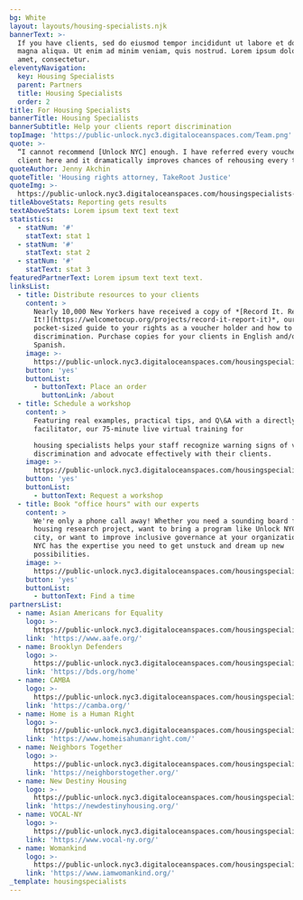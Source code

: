 ```yaml
---
bg: White
layout: layouts/housing-specialists.njk
bannerText: >-
  If you have clients, sed do eiusmod tempor incididunt ut labore et dolore
  magna aliqua. Ut enim ad minim veniam, quis nostrud. Lorem ipsum dolor sit
  amet, consectetur.
eleventyNavigation:
  key: Housing Specialists
  parent: Partners
  title: Housing Specialists
  order: 2
title: For Housing Specialists
bannerTitle: Housing Specialists
bannerSubtitle: Help your clients report discrimination
topImage: 'https://public-unlock.nyc3.digitaloceanspaces.com/Team.png'
quote: >-
  “I cannot recommend [Unlock NYC] enough. I have referred every voucher-holding
  client here and it dramatically improves chances of rehousing every time.”
quoteAuthor: Jenny Akchin
quoteTitle: 'Housing rights attorney, TakeRoot Justice'
quoteImg: >-
  https://public-unlock.nyc3.digitaloceanspaces.com/housingspecialists-logo-takeroot-justice-vff.png
titleAboveStats: Reporting gets results
textAboveStats: Lorem ipsum text text text
statistics:
  - statNum: '#'
    statText: stat 1
  - statNum: '#'
    statText: stat 2
  - statNum: '#'
    statText: stat 3
featuredPartnerText: Lorem ipsum text text text.
linksList:
  - title: Distribute resources to your clients
    content: >
      Nearly 10,000 New Yorkers have received a copy of *[Record It. Report
      It!](https://welcometocup.org/projects/record-it-report-it)*, our
      pocket-sized guide to your rights as a voucher holder and how to report
      discrimination. Purchase copies for your clients in English and/or
      Spanish.
    image: >-
      https://public-unlock.nyc3.digitaloceanspaces.com/housingspecialists-record-report-booklet-spanish.png
    button: 'yes'
    buttonList:
      - buttonText: Place an order
        buttonLink: /about
  - title: Schedule a workshop
    content: >
      Featuring real examples, practical tips, and Q\&A with a directly-impacted
      facilitator, our 75-minute live virtual training for

      housing specialists helps your staff recognize warning signs of voucher
      discrimination and advocate effectively with their clients.
    image: >-
      https://public-unlock.nyc3.digitaloceanspaces.com/housingspecialists-workshop-zoom-virtual-slideshow.png
    button: 'yes'
    buttonList:
      - buttonText: Request a workshop
  - title: Book "office hours" with our experts
    content: >
      We're only a phone call away! Whether you need a sounding board for your
      housing research project, want to bring a program like Unlock NYC to your
      city, or want to improve inclusive governance at your organization, Unlock
      NYC has the expertise you need to get unstuck and dream up new
      possibilities.
    image: >-
      https://public-unlock.nyc3.digitaloceanspaces.com/housingspecialists-consulting-team-nyc-2.png
    button: 'yes'
    buttonList:
      - buttonText: Find a time
partnersList:
  - name: Asian Americans for Equality
    logo: >-
      https://public-unlock.nyc3.digitaloceanspaces.com/housingspecialists-asian-americans-equality-logo.png
    link: 'https://www.aafe.org/'
  - name: Brooklyn Defenders
    logo: >-
      https://public-unlock.nyc3.digitaloceanspaces.com/housingspecialists-brooklyn-defender-services-logo.png
    link: 'https://bds.org/home'
  - name: CAMBA
    logo: >-
      https://public-unlock.nyc3.digitaloceanspaces.com/housingspecialists-logo-CAMBA.png
    link: 'https://camba.org/'
  - name: Home is a Human Right
    logo: >-
      https://public-unlock.nyc3.digitaloceanspaces.com/housingspecialists-logo-home-is-a-human-right.png
    link: 'https://www.homeisahumanright.com/'
  - name: Neighbors Together
    logo: >-
      https://public-unlock.nyc3.digitaloceanspaces.com/housingspecialists-logo-neighbors-together.png
    link: 'https://neighborstogether.org/'
  - name: New Destiny Housing
    logo: >-
      https://public-unlock.nyc3.digitaloceanspaces.com/housingspecialists-logo-new-destiny-housing.png
    link: 'https://newdestinyhousing.org/'
  - name: VOCAL-NY
    logo: >-
      https://public-unlock.nyc3.digitaloceanspaces.com/housingspecialists-logo-vocal-new-york.png
    link: 'https://www.vocal-ny.org/'
  - name: Womankind
    logo: >-
      https://public-unlock.nyc3.digitaloceanspaces.com/housingspecialists-logo-womankind.png
    link: 'https://www.iamwomankind.org/'
_template: housingspecialists
---
```


